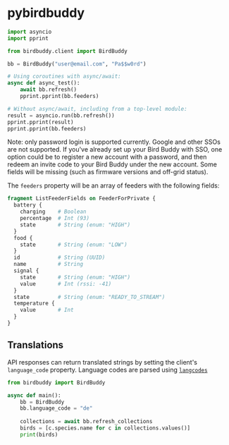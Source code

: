 # pybirdbuddy

```python
import asyncio
import pprint

from birdbuddy.client import BirdBuddy

bb = BirdBuddy("user@email.com", "Pa$$w0rd")

# Using coroutines with async/await:
async def async_test():
    await bb.refresh()
    pprint.pprint(bb.feeders)

# Without async/await, including from a top-level module:
result = asyncio.run(bb.refresh())
pprint.pprint(result)
pprint.pprint(bb.feeders)
```

Note: only password login is supported currently. Google and other SSOs are not supported. If
you've already set up your Bird Buddy with SSO, one option could be to register a new account with
a password, and then redeem an invite code to your Bird Buddy under the new account. Some fields
will be missing (such as firmware versions and off-grid status).

The `feeders` property will be an array of feeders with the following fields:

```graphql
fragment ListFeederFields on FeederForPrivate {
  battery {
    charging    # Boolean
    percentage  # Int (93)
    state       # String (enum: "HIGH")
  }
  food {
    state       # String (enum: "LOW")
  }
  id            # String (UUID)
  name          # String
  signal {
    state       # String (enum: "HIGH")
    value       # Int (rssi: -41)
  }
  state         # String (enum: "READY_TO_STREAM")
  temperature {
    value       # Int
  }
}
```

## Translations

API responses can return translated strings by setting the client's `language_code` property.
Language codes are parsed using [`langcodes`](https://pypi.org/project/langcodes/)

```python
from birdbuddy import BirdBuddy

async def main():
    bb = BirdBuddy
    bb.language_code = "de"
    
    collections = await bb.refresh_collections
    birds = [c.species.name for c in collections.values()]
    print(birds)
```
